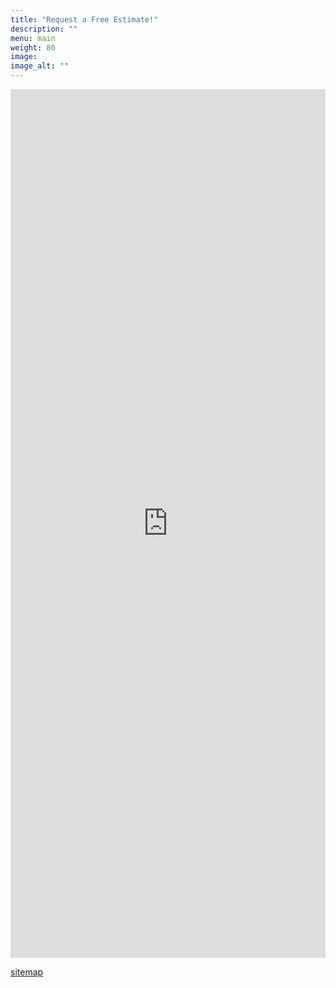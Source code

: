```yaml
---
title: "Request a Free Estimate!"
description: ""
menu: main
weight: 80
image: 
image_alt: ""
---
```

<iframe src="https://docs.google.com/forms/d/e/1FAIpQLSfgFeIRB1G3Lz1cnMK4Nr9FXsG9ic-soeD5KfkPZaujaAf21A/viewform?embedded=true" width="100%" height="1390" frameborder="0" marginheight="0" marginwidth="0">Loading…</iframe>

[sitemap](/sitemap.txt)